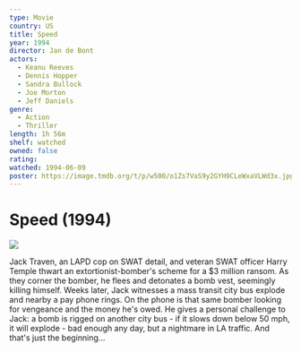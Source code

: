 ```yaml
---
type: Movie
country: US
title: Speed
year: 1994
director: Jan de Bont
actors:
  - Keanu Reeves
  - Dennis Hopper
  - Sandra Bullock
  - Joe Morton
  - Jeff Daniels
genre:
  - Action
  - Thriller
length: 1h 56m
shelf: watched
owned: false
rating:
watched: 1994-06-09
poster: https://image.tmdb.org/t/p/w500/o1Zs7VaS9y2GYH9CLeWxaVLWd3x.jpg
---
```


# Speed (1994)

![](https://image.tmdb.org/t/p/w500/o1Zs7VaS9y2GYH9CLeWxaVLWd3x.jpg)

Jack Traven, an LAPD cop on SWAT detail, and veteran SWAT officer Harry Temple thwart an extortionist-bomber's scheme for a $3 million ransom. As they corner the bomber, he flees and detonates a bomb vest, seemingly killing himself. Weeks later, Jack witnesses a mass transit city bus explode and nearby a pay phone rings. On the phone is that same bomber looking for vengeance and the money he's owed. He gives a personal challenge to Jack: a bomb is rigged on another city bus - if it slows down below 50 mph, it will explode - bad enough any day, but a nightmare in LA traffic. And that's just the beginning...